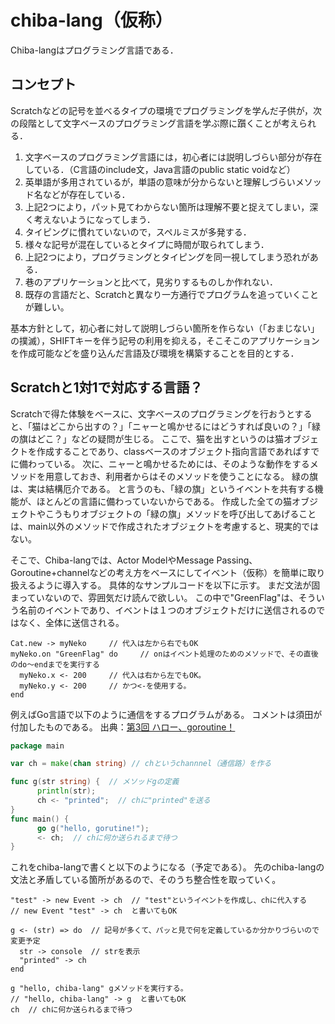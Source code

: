 # chiba-lang（仮称）

Chiba-langはプログラミング言語である．

## コンセプト

Scratchなどの記号を並べるタイプの環境でプログラミングを学んだ子供が，次の段階として文字ベースのプログラミング言語を学ぶ際に躓くことが考えられる．

1. 文字ベースのプログラミング言語には，初心者には説明しづらい部分が存在している．（C言語のinclude文，Java言語のpublic static voidなど）
1. 英単語が多用されているが，単語の意味が分からないと理解しづらいメソッド名などが存在している．
1. 上記2つにより，パット見てわからない箇所は理解不要と捉えてしまい，深く考えないようになってしまう．
1. タイピングに慣れていないので，スペルミスが多発する．
1. 様々な記号が混在しているとタイプに時間が取られてしまう．
1. 上記2つにより，プログラミングとタイピングを同一視してしまう恐れがある．
1. 巷のアプリケーションと比べて，見劣りするものしか作れない．
1. 既存の言語だと、Scratchと異なり一方通行でプログラムを追っていくことが難しい。

基本方針として，初心者に対して説明しづらい箇所を作らない（「おまじない」の撲滅），SHIFTキーを伴う記号の利用を抑える，そこそこのアプリケーションを作成可能などを盛り込んだ言語及び環境を構築することを目的とする．

## Scratchと1対1で対応する言語？

Scratchで得た体験をベースに、文字ベースのプログラミングを行おうとすると、「猫はどこから出すの？」「ニャーと鳴かせるにはどうすれば良いの？」「緑の旗はどこ？」などの疑問が生じる。
ここで、猫を出すというのは猫オブジェクトを作成することであり、classベースのオブジェクト指向言語であればすでに備わっている。
次に、ニャーと鳴かせるためには、そのような動作をするメソッドを用意しておき、利用者からはそのメソッドを使うことになる。
緑の旗は、実は結構厄介である。
と言うのも、「緑の旗」というイベントを共有する機能が、ほとんどの言語に備わっていないからである。
作成した全ての猫オブジェクトやこうもりオブジェクトの「緑の旗」メソッドを呼び出してあげることは、main以外のメソッドで作成されたオブジェクトを考慮すると、現実的ではない。

そこで、Chiba-langでは、Actor ModelやMessage Passing、Goroutine+channelなどの考え方をベースにしてイベント（仮称）を簡単に取り扱えるように導入する。
具体的なサンプルコードを以下に示す。
まだ文法が固まっていないので、雰囲気だけ読んで欲しい。
この中で"GreenFlag"は、そういう名前のイベントであり、イベントは１つのオブジェクトだけに送信されるのではなく、全体に送信される。

```
Cat.new -> myNeko     // 代入は左から右でもOK
myNeko.on "GreenFlag" do     // onはイベント処理のためのメソッドで、その直後のdo～endまでを実行する
  myNeko.x <- 200     // 代入は右から左でもOK。
  myNeko.y <- 200     // かつ<-を使用する。
end
```

例えばGo言語で以下のように通信をするプログラムがある。
コメントは須田が付加したものである。
出典：[第3回 ハロー、goroutine！](https://www.atmarkit.co.jp/fcoding/articles/go/03/go03a.html)

```go
package main

var ch = make(chan string) // chというchannnel（通信路）を作る

func g(str string) {  // メソッドgの定義
      println(str);
      ch <- "printed";  // chに"printed"を送る
}
func main() {
      go g("hello, gorutine!");
      <- ch;  // chに何か送られるまで待つ
}
```

これをchiba-langで書くと以下のようになる（予定である）。
先のchiba-langの文法と矛盾している箇所があるので、そのうち整合性を取っていく。

```
"test" -> new Event -> ch  // "test"というイベントを作成し、chに代入する
// new Event "test" -> ch  と書いてもOK

g <- (str) => do  // 記号が多くて、パッと見で何を定義しているか分かりづらいので変更予定
  str -> console  // strを表示
  "printed" -> ch
end

g "hello, chiba-lang" gメソッドを実行する。
// "hello, chiba-lang" -> g  と書いてもOK
ch  // chに何か送られるまで待つ
```



